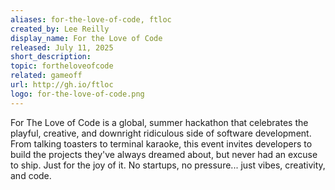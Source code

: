 ```yaml
---
aliases: for-the-love-of-code, ftloc
created_by: Lee Reilly
display_name: For the Love of Code
released: July 11, 2025
short_description: 
topic: fortheloveofcode
related: gameoff
url: http://gh.io/ftloc
logo: for-the-love-of-code.png
---
```

For The Love of Code is a global, summer hackathon that celebrates the playful, creative, and downright ridiculous side of software development. From talking toasters to terminal karaoke, this event invites developers to build the projects they've always dreamed about, but never had an excuse to ship. Just for the joy of it. No startups, no pressure... just vibes, creativity, and code.

